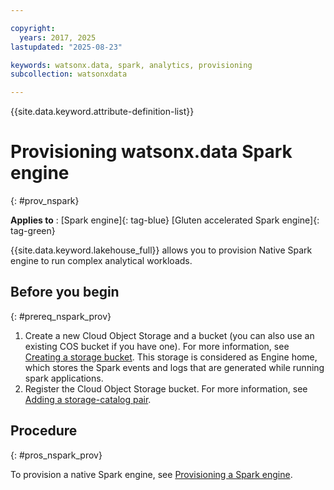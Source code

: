 ```yaml
---

copyright:
  years: 2017, 2025
lastupdated: "2025-08-23"

keywords: watsonx.data, spark, analytics, provisioning
subcollection: watsonxdata

---
```


{{site.data.keyword.attribute-definition-list}}

# Provisioning watsonx.data Spark engine
{: #prov_nspark}

**Applies to** : [Spark engine]{: tag-blue}  [Gluten accelerated Spark engine]{: tag-green}

{{site.data.keyword.lakehouse_full}} allows you to provision Native Spark engine to run complex analytical workloads.

## Before you begin
{: #prereq_nspark_prov}


1. Create a new Cloud Object Storage and a bucket (you can also use an existing COS bucket if you have one). For more information, see [Creating a storage bucket][def]. This storage is considered as Engine home, which stores the Spark events and logs that are generated while running spark applications.
1. Register the Cloud Object Storage bucket. For more information, see [Adding a storage-catalog pair]({{site.data.keyword.ref-reg_bucket-link}}).

## Procedure
{: #pros_nspark_prov}



To provision a native Spark engine, see [Provisioning a Spark engine]({{site.data.keyword.ref-spl_engine-link}}).



[def]: https://cloud.ibm.com/docs/cloud-object-storage?topic=cloud-object-storage-secure-content-store#create-cos-bucket
